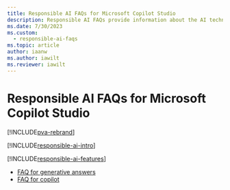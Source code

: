 ```yaml
---
title: Responsible AI FAQs for Microsoft Copilot Studio
description: Responsible AI FAQs provide information about the AI technology used in Microsoft Copilot Studio, along with key considerations and details about how the AI is used, how it was tested and evaluated, and any specific limitations.
ms.date: 7/30/2023
ms.custom: 
  - responsible-ai-faqs
ms.topic: article
author: iaanw
ms.author: iawilt
ms.reviewer: iawilt
---
```


# Responsible AI FAQs for Microsoft Copilot Studio

[!INCLUDE[pva-rebrand](includes/pva-rebrand.md)]

[!INCLUDE[responsible-ai-intro](includes/responsible-ai-intro.md)]

[!INCLUDE[responsible-ai-features](includes/responsible-ai-features.md)]

- [FAQ for generative answers](faqs-generative-answers.md)
- [FAQ for copilot](faqs-copilot.md)
